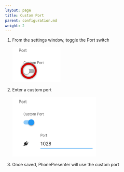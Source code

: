 ```yaml
---
layout: page
title: Custom Port
parent: configuration.md
weight: 2
---
```


1. From the settings window, toggle the Port switch

    ![Port Switch](/assets/img/port_switch.png)

2. Enter a custom port

    ![Custom Socket](/assets/img/custom_port_enabled.png)

3. Once saved, PhonePresenter will use the custom port
